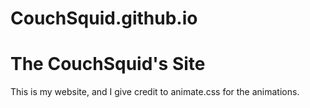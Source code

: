 CouchSquid.github.io
====================
The CouchSquid's Site
====================
This is my website, and I give credit to animate.css for the animations.
